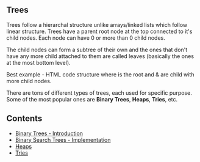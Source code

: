 ## Trees

Trees follow a hierarchal structure unlike arrays/linked lists which follow linear structure. Trees have a parent root node at the top connected to it's child nodes. Each node can have 0 or more than 0 child nodes.

The child nodes can form a subtree of their own and the ones that don't have any more child attached to them are called leaves (basically the ones at the most bottom level).

Best example - HTML code structure where <html> is the root and <head> & <body> are child with more child nodes.

There are tons of different types of trees, each used for specific purpose. Some of the most popular ones are **Binary Trees**, **Heaps**, **Tries**, etc.

## Contents

- [Binary Trees - Introduction](binary-trees.md)
- [Binary Search Trees - Implementation](binary-search-tree.js)
- [Heaps](heaps.md)
- [Tries](trie.md)

